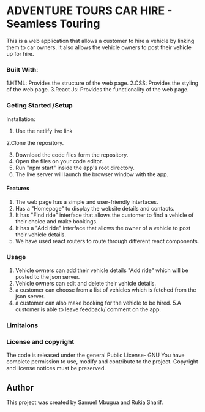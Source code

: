 # ADVENTURE TOURS CAR HIRE - Seamless Touring
This is a web application that allows a customer to hire a vehicle by linking them to car owners. It also allows the vehicle owners to post their vehicle up for hire.


### Built With:
1.HTML: Provides the structure of the web page.
2.CSS: Provides the styling of the web page.
3.React Js: Provides the functionality of the web page.


### Geting Started /Setup
 Installation:
 1. Use the netlify live link

 2.Clone the repository.

 3. Download the code files form the repository.
 4. Open the files on your code editor.
 5. Run "npm start" inside the app's root directory.
 6. The live server will launch the browser window with the app.


 #### Features
 1. The web page has a simple and user-friendly interfaces.
 2. Has a "Homepage" to display the website details and contacts.
 3. It has "Find ride" interface that allows the customer to find a vehicle of their choice and make bookings.
 4. It has a "Add ride" interface that allows the owner of a vehicle to post their vehicle details.
 5. We have used react routers to route through different react components.


 ### Usage
 1. Vehicle owners can add their vehicle details "Add ride"  which will be posted to the json server.
 2. Vehicle owners can edit and delete their vehicle details.
 3. a customer can choose from a list of vehicles which is fetched from the json server.
 4. a customer can also  make booking for the vehicle to be hired.
 5.A customer is able to leave feedback/ comment on the app.

### Limitaions



### License and copyright
 The code is released under the general Public License- GNU
You have complete permission to use, modify and contribute to the project.
Copyright  and license notices must be preserved.

## Author
This project was created by Samuel Mbugua and Rukia Sharif.